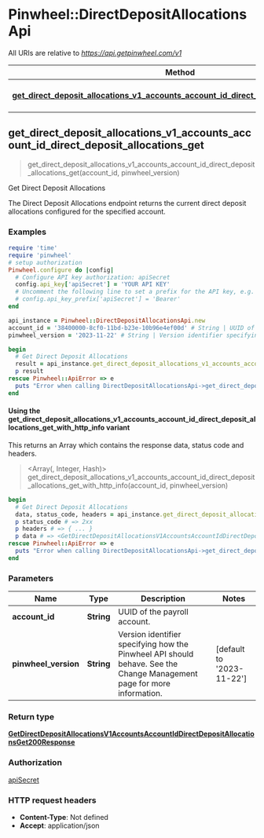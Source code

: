 # Pinwheel::DirectDepositAllocationsApi

All URIs are relative to *https://api.getpinwheel.com/v1*

| Method | HTTP request | Description |
| ------ | ------------ | ----------- |
| [**get_direct_deposit_allocations_v1_accounts_account_id_direct_deposit_allocations_get**](DirectDepositAllocationsApi.md#get_direct_deposit_allocations_v1_accounts_account_id_direct_deposit_allocations_get) | **GET** /accounts/{account_id}/direct_deposit_allocations | Get Direct Deposit Allocations |


## get_direct_deposit_allocations_v1_accounts_account_id_direct_deposit_allocations_get

> <GetDirectDepositAllocationsV1AccountsAccountIdDirectDepositAllocationsGet200Response> get_direct_deposit_allocations_v1_accounts_account_id_direct_deposit_allocations_get(account_id, pinwheel_version)

Get Direct Deposit Allocations

The Direct Deposit Allocations endpoint returns the current direct deposit allocations configured for the specified account.

### Examples

```ruby
require 'time'
require 'pinwheel'
# setup authorization
Pinwheel.configure do |config|
  # Configure API key authorization: apiSecret
  config.api_key['apiSecret'] = 'YOUR API KEY'
  # Uncomment the following line to set a prefix for the API key, e.g. 'Bearer' (defaults to nil)
  # config.api_key_prefix['apiSecret'] = 'Bearer'
end

api_instance = Pinwheel::DirectDepositAllocationsApi.new
account_id = '38400000-8cf0-11bd-b23e-10b96e4ef00d' # String | UUID of the payroll account.
pinwheel_version = '2023-11-22' # String | Version identifier specifying how the Pinwheel API should behave. See the Change Management page for more information.

begin
  # Get Direct Deposit Allocations
  result = api_instance.get_direct_deposit_allocations_v1_accounts_account_id_direct_deposit_allocations_get(account_id, pinwheel_version)
  p result
rescue Pinwheel::ApiError => e
  puts "Error when calling DirectDepositAllocationsApi->get_direct_deposit_allocations_v1_accounts_account_id_direct_deposit_allocations_get: #{e}"
end
```

#### Using the get_direct_deposit_allocations_v1_accounts_account_id_direct_deposit_allocations_get_with_http_info variant

This returns an Array which contains the response data, status code and headers.

> <Array(<GetDirectDepositAllocationsV1AccountsAccountIdDirectDepositAllocationsGet200Response>, Integer, Hash)> get_direct_deposit_allocations_v1_accounts_account_id_direct_deposit_allocations_get_with_http_info(account_id, pinwheel_version)

```ruby
begin
  # Get Direct Deposit Allocations
  data, status_code, headers = api_instance.get_direct_deposit_allocations_v1_accounts_account_id_direct_deposit_allocations_get_with_http_info(account_id, pinwheel_version)
  p status_code # => 2xx
  p headers # => { ... }
  p data # => <GetDirectDepositAllocationsV1AccountsAccountIdDirectDepositAllocationsGet200Response>
rescue Pinwheel::ApiError => e
  puts "Error when calling DirectDepositAllocationsApi->get_direct_deposit_allocations_v1_accounts_account_id_direct_deposit_allocations_get_with_http_info: #{e}"
end
```

### Parameters

| Name | Type | Description | Notes |
| ---- | ---- | ----------- | ----- |
| **account_id** | **String** | UUID of the payroll account. |  |
| **pinwheel_version** | **String** | Version identifier specifying how the Pinwheel API should behave. See the Change Management page for more information. | [default to &#39;2023-11-22&#39;] |

### Return type

[**GetDirectDepositAllocationsV1AccountsAccountIdDirectDepositAllocationsGet200Response**](GetDirectDepositAllocationsV1AccountsAccountIdDirectDepositAllocationsGet200Response.md)

### Authorization

[apiSecret](../README.md#apiSecret)

### HTTP request headers

- **Content-Type**: Not defined
- **Accept**: application/json

